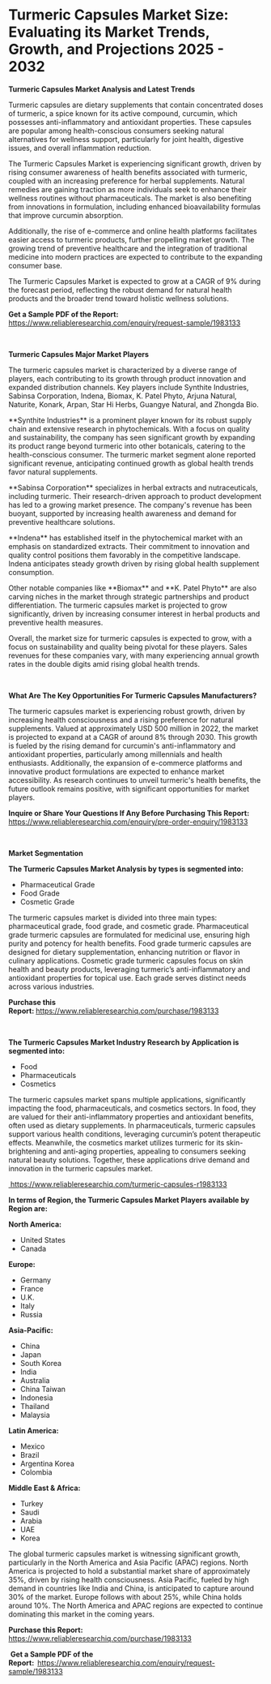 <p><h1>Turmeric Capsules Market Size: Evaluating its Market Trends, Growth, and Projections 2025 - 2032</h1></p><p><strong>Turmeric Capsules Market Analysis and Latest Trends</strong></p>
<p><p>Turmeric capsules are dietary supplements that contain concentrated doses of turmeric, a spice known for its active compound, curcumin, which possesses anti-inflammatory and antioxidant properties. These capsules are popular among health-conscious consumers seeking natural alternatives for wellness support, particularly for joint health, digestive issues, and overall inflammation reduction.</p><p>The Turmeric Capsules Market is experiencing significant growth, driven by rising consumer awareness of health benefits associated with turmeric, coupled with an increasing preference for herbal supplements. Natural remedies are gaining traction as more individuals seek to enhance their wellness routines without pharmaceuticals. The market is also benefiting from innovations in formulation, including enhanced bioavailability formulas that improve curcumin absorption.</p><p>Additionally, the rise of e-commerce and online health platforms facilitates easier access to turmeric products, further propelling market growth. The growing trend of preventive healthcare and the integration of traditional medicine into modern practices are expected to contribute to the expanding consumer base.</p><p>The Turmeric Capsules Market is expected to grow at a CAGR of 9% during the forecast period, reflecting the robust demand for natural health products and the broader trend toward holistic wellness solutions.</p></p>
<p><strong>Get a Sample PDF of the Report:&nbsp;</strong> <a href="https://www.reliableresearchiq.com/enquiry/request-sample/1983133?utm_campaign=1876&utm_medium=2&utm_source=Github&utm_content=ia&utm_term=19042025&utm_id=turmeric-capsules">https://www.reliableresearchiq.com/enquiry/request-sample/1983133</a></p>
<p>&nbsp;</p>
<p><strong>Turmeric Capsules Major Market Players</strong></p>
<p><p>The turmeric capsules market is characterized by a diverse range of players, each contributing to its growth through product innovation and expanded distribution channels. Key players include Synthite Industries, Sabinsa Corporation, Indena, Biomax, K. Patel Phyto, Arjuna Natural, Naturite, Konark, Arpan, Star Hi Herbs, Guangye Natural, and Zhongda Bio.</p><p>**Synthite Industries** is a prominent player known for its robust supply chain and extensive research in phytochemicals. With a focus on quality and sustainability, the company has seen significant growth by expanding its product range beyond turmeric into other botanicals, catering to the health-conscious consumer. The turmeric market segment alone reported significant revenue, anticipating continued growth as global health trends favor natural supplements.</p><p>**Sabinsa Corporation** specializes in herbal extracts and nutraceuticals, including turmeric. Their research-driven approach to product development has led to a growing market presence. The company's revenue has been buoyant, supported by increasing health awareness and demand for preventive healthcare solutions.</p><p>**Indena** has established itself in the phytochemical market with an emphasis on standardized extracts. Their commitment to innovation and quality control positions them favorably in the competitive landscape. Indena anticipates steady growth driven by rising global health supplement consumption.</p><p>Other notable companies like **Biomax** and **K. Patel Phyto** are also carving niches in the market through strategic partnerships and product differentiation. The turmeric capsules market is projected to grow significantly, driven by increasing consumer interest in herbal products and preventive health measures.</p><p>Overall, the market size for turmeric capsules is expected to grow, with a focus on sustainability and quality being pivotal for these players. Sales revenues for these companies vary, with many experiencing annual growth rates in the double digits amid rising global health trends.</p></p>
<p>&nbsp;</p>
<p><strong>What Are The Key Opportunities For Turmeric Capsules Manufacturers?</strong></p>
<p><p>The turmeric capsules market is experiencing robust growth, driven by increasing health consciousness and a rising preference for natural supplements. Valued at approximately USD 500 million in 2022, the market is projected to expand at a CAGR of around 8% through 2030. This growth is fueled by the rising demand for curcumin's anti-inflammatory and antioxidant properties, particularly among millennials and health enthusiasts. Additionally, the expansion of e-commerce platforms and innovative product formulations are expected to enhance market accessibility. As research continues to unveil turmeric's health benefits, the future outlook remains positive, with significant opportunities for market players.</p></p>
<p><strong>Inquire or Share Your Questions If Any Before Purchasing This Report:</strong> <a href="https://www.reliableresearchiq.com/enquiry/pre-order-enquiry/1983133?utm_campaign=1876&utm_medium=2&utm_source=Github&utm_content=ia&utm_term=19042025&utm_id=turmeric-capsules">https://www.reliableresearchiq.com/enquiry/pre-order-enquiry/1983133</a></p>
<p>&nbsp;</p>
<p><strong>Market Segmentation</strong></p>
<p><strong>The Turmeric Capsules Market Analysis by types is segmented into:</strong></p>
<p><ul><li>Pharmaceutical Grade</li><li>Food Grade</li><li>Cosmetic Grade</li></ul></p>
<p><p>The turmeric capsules market is divided into three main types: pharmaceutical grade, food grade, and cosmetic grade. Pharmaceutical grade turmeric capsules are formulated for medicinal use, ensuring high purity and potency for health benefits. Food grade turmeric capsules are designed for dietary supplementation, enhancing nutrition or flavor in culinary applications. Cosmetic grade turmeric capsules focus on skin health and beauty products, leveraging turmeric’s anti-inflammatory and antioxidant properties for topical use. Each grade serves distinct needs across various industries.</p></p>
<p><strong>Purchase this Report:&nbsp;</strong><a href="https://www.reliableresearchiq.com/purchase/1983133?utm_campaign=1876&utm_medium=2&utm_source=Github&utm_content=ia&utm_term=19042025&utm_id=turmeric-capsules">https://www.reliableresearchiq.com/purchase/1983133</a></p>
<p>&nbsp;</p>
<p><strong>The Turmeric Capsules Market Industry Research by Application is segmented into:</strong></p>
<p><ul><li>Food</li><li>Pharmaceuticals</li><li>Cosmetics</li></ul></p>
<p><p>The turmeric capsules market spans multiple applications, significantly impacting the food, pharmaceuticals, and cosmetics sectors. In food, they are valued for their anti-inflammatory properties and antioxidant benefits, often used as dietary supplements. In pharmaceuticals, turmeric capsules support various health conditions, leveraging curcumin’s potent therapeutic effects. Meanwhile, the cosmetics market utilizes turmeric for its skin-brightening and anti-aging properties, appealing to consumers seeking natural beauty solutions. Together, these applications drive demand and innovation in the turmeric capsules market.</p></p>
<p><a href="https://www.reliableresearchiq.com/turmeric-capsules-r1983133?utm_campaign=1876&utm_medium=2&utm_source=Github&utm_content=ia&utm_term=19042025&utm_id=turmeric-capsules">&nbsp;https://www.reliableresearchiq.com/turmeric-capsules-r1983133</a></p>
<p><strong>In terms of Region, the Turmeric Capsules Market Players available by Region are:</strong></p>
<p>
    <p> <strong> North America: </strong>
        <ul>
            <li>United States</li>
            <li>Canada</li>
        </ul>
        </p> 
    <p> <strong> Europe: </strong>
        <ul>
            <li>Germany</li>
            <li>France</li>
            <li>U.K.</li>
            <li>Italy</li>
            <li>Russia</li>
        </ul>
        </p> 
    <p> <strong> Asia-Pacific: </strong>
        <ul>
            <li>China</li>
            <li>Japan</li>
            <li>South Korea</li>
            <li>India</li>
            <li>Australia</li>
            <li>China Taiwan</li>
            <li>Indonesia</li>
            <li>Thailand</li>
            <li>Malaysia</li>
        </ul>
        </p> 
    <p> <strong> Latin America: </strong>
        <ul>
            <li>Mexico</li>
            <li>Brazil</li>
            <li>Argentina Korea</li>
            <li>Colombia</li>
        </ul>
        </p> 
    <p> <strong> Middle East & Africa: </strong>
        <ul>
            <li>Turkey</li>
            <li>Saudi</li>
            <li>Arabia</li>
            <li>UAE</li>
            <li>Korea</li>
        </ul>
    </p>
    </p>
<p><p>The global turmeric capsules market is witnessing significant growth, particularly in the North America and Asia Pacific (APAC) regions. North America is projected to hold a substantial market share of approximately 35%, driven by rising health consciousness. Asia Pacific, fueled by high demand in countries like India and China, is anticipated to capture around 30% of the market. Europe follows with about 25%, while China holds around 10%. The North America and APAC regions are expected to continue dominating this market in the coming years.</p></p>
<p><strong>Purchase this Report: </strong><a href="https://www.reliableresearchiq.com/purchase/1983133?utm_campaign=1876&utm_medium=2&utm_source=Github&utm_content=ia&utm_term=19042025&utm_id=turmeric-capsules">https://www.reliableresearchiq.com/purchase/1983133</a></p>
<p>&nbsp;<strong>Get a Sample PDF of the Report:&nbsp;&nbsp;</strong><a href="https://www.reliableresearchiq.com/enquiry/request-sample/1983133?utm_campaign=1876&utm_medium=2&utm_source=Github&utm_content=ia&utm_term=19042025&utm_id=turmeric-capsules">https://www.reliableresearchiq.com/enquiry/request-sample/1983133</a></p>
<p><strong></strong></p>
<p><p></p><p></p><p></p></p>